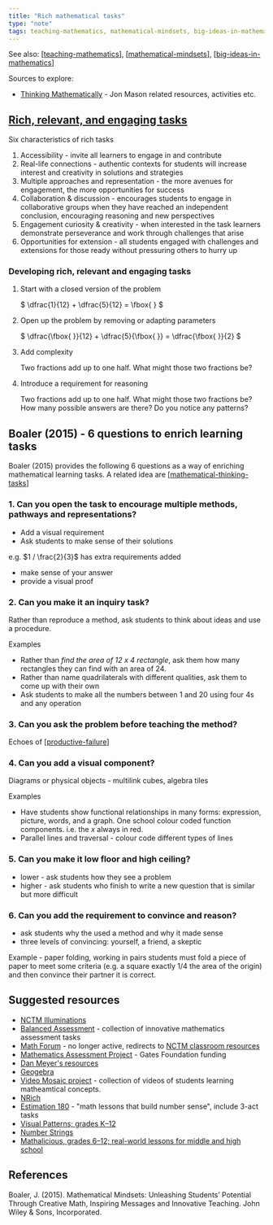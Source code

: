 ```yaml
---
title: "Rich mathematical tasks"
type: "note"
tags: teaching-mathematics, mathematical-mindsets, big-ideas-in-mathematics
---
```


See also: [[teaching-mathematics]], [[mathematical-mindsets]], [[big-ideas-in-mathematics]]  

Sources to explore:

- [Thinking Mathematically](https://nrich.maths.org/8963) - Jon Mason related resources, activities etc.

## [Rich, relevant, and engaging tasks](https://emcf.weebly.com/rich-relevant-engaging-tasks.html) 

Six characteristics of rich tasks 

1. Accessibility - invite all learners to engage in and contribute
2. Real-life connections - authentic contexts for students will increase interest and creativity in solutions and strategies
3. Multiple approaches and representation - the more avenues for engagement, the more opportunities for success 
4. Collaboration & discussion - encourages students to engage in collaborative groups when they have reached an independent conclusion, encouraging reasoning and new perspectives
5. Engagement curiosity & creativity - when interested in the task learners demonstrate perseverance and work through challenges that arise
6. Opportunities for extension - all students engaged with challenges and extensions for those ready without pressuring others to hurry up

### Developing rich, relevant and engaging tasks

1. Start with a closed version of the problem

    $ \dfrac{1}{12} + \dfrac{5}{12} = \fbox{ } $

2. Open up the problem by removing or adapting parameters

    $ \dfrac{\fbox{ }}{12} + \dfrac{5}{\fbox{ }} = \dfrac{\fbox{ }}{2} $

3. Add complexity

    Two fractions add up to one half. What might those two fractions be?

4. Introduce a requirement for reasoning

    Two fractions add up to one half. What might those two fractions be? How many possible answers are there? Do you notice any patterns?


## Boaler (2015) - 6 questions to enrich learning tasks

Boaler (2015) provides the following 6 questions as a way of enriching mathematical learning tasks. A related idea are [[mathematical-thinking-tasks]]

### 1. Can you open the task to encourage multiple methods, pathways and representations?

- Add a visual requirement
- Ask students to make sense of their solutions

e.g.  $1 / \frac{2}{3}$ has extra requirements added

- make sense of your answer
- provide a visual proof

### 2. Can you make it an inquiry task?

Rather than reproduce a method, ask students to think about ideas and use a procedure.

Examples

- Rather than _find the area of 12 x 4 rectangle_, ask them how many rectangles they can find with an area of 24.
- Rather than name quadrilaterals with different qualities, ask them to come up with their own
- Ask students to make all the numbers between 1 and 20 using four 4s and any operation

### 3. Can you ask the problem before teaching the method?

Echoes of [[productive-failure]]

### 4. Can you add a visual component?

Diagrams or physical objects - multilink cubes, algebra tiles

Examples

- Have students show functional relationships in many forms: expression, picture, words, and a graph.  One school colour coded function components.  i.e. the $x$ always in red.
- Parallel lines and traversal - colour code different types of lines

### 5. Can you make it low floor and high ceiling?

- lower - ask students how they see a problem
- higher - ask students who finish to write a new question that is similar but more difficult

### 6. Can you add the requirement to convince and reason?

- ask students why the used a method and why it made sense
- three levels of convincing: yourself, a friend, a skeptic

Example - paper folding, working in pairs students must fold a piece of paper to meet some criteria (e.g. a square exactly 1/4 the area of the origin) and then convince their partner it is correct.

## Suggested resources

- [NCTM Illuminations](https://illuminations.nctm.org/)
- [Balanced Assessment](https://balancedassessment.concord.org) - collection of innovative mathematics assessment tasks
- [Math Forum](https://www.mathforum.org) - no longer active, redirects to [NCTM classroom resources](https://www.nctm.org/classroomresources/)
- [Mathematics Assessment Project](http://map.mathshell.org/materials/index.php) - Gates Foundation funding
- [Dan Meyer's resources](http://blog.mrmeyer.com/)
- [Geogebra](http://geogebra.org/cms/)
- [Video Mosaic project](http://videomosaic.org/) - collection of videos of students learning matheamtical concepts.
- [NRich](http://nrich.maths.org/) 
- [Estimation 180](http://www.estimation180.com) - "math lessons that build number sense", include 3-act tasks
- [Visual Patterns; grades K–12](http://www.visualpatterns.org)
- [Number Strings](http://numberstrings.com) 
- [Mathalicious, grades 6–12; real-world lessons for middle and high school](http://www.mathalicious.com)

## References

Boaler, J. (2015). Mathematical Mindsets: Unleashing Students’ Potential Through Creative Math, Inspiring Messages and Innovative Teaching. John Wiley & Sons, Incorporated.

[//begin]: # "Autogenerated link references for markdown compatibility"
[teaching-mathematics]: teaching-mathematics "Teaching Mathematics"
[mathematical-mindsets]: mathematical-mindsets "Mathematical mindsets"
[big-ideas-in-mathematics]: big-ideas-in-mathematics "Big ideas in mathematics"
[mathematical-thinking-tasks]: mathematical-thinking-tasks "Mathematical thinking tasks"
[productive-failure]: productive-failure "Productive Failure"
[//end]: # "Autogenerated link references"